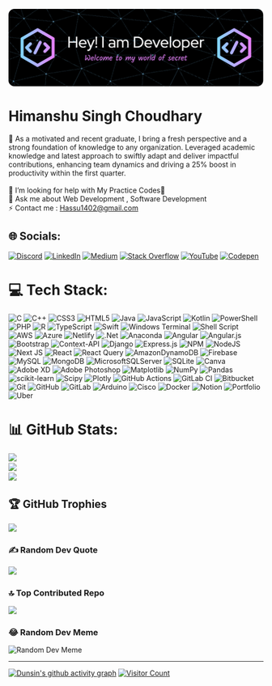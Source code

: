 ![logo](https://github.com/DarkHacker28/darkhacker28/blob/main/github-header-image%20(2).png)

# Himanshu Singh Choudhary 
💫 As a motivated and recent graduate, I bring a fresh perspective and a strong foundation of knowledge to any organization. Leveraged academic knowledge and latest approach to swiftly adapt and deliver impactful contributions, enhancing team dynamics and driving a 25% boost in productivity within the first quarter.<br><br>🤝 I’m looking for help with My Practice Codes🌱<br>💬 Ask me about Web Development , Software Development <br>⚡ Contact me : Hassu1402@gmail.com


## 🌐 Socials:
[![Discord](https://img.shields.io/badge/Discord-%237289DA.svg?logo=discord&logoColor=white)](https://discord.gg/https://discord.gg/wqUmUAsq) 
[![LinkedIn](https://img.shields.io/badge/LinkedIn-%230077B5.svg?logo=linkedin&logoColor=white)](https://linkedin.com/in/https://www.linkedin.com/in/himanshu-choudhary-1a6b29218) 
[![Medium](https://img.shields.io/badge/Medium-12100E?logo=medium&logoColor=white)](https://medium.com/@https://www.blogger.com/blog/posts/1142643452965213192) 
[![Stack Overflow](https://img.shields.io/badge/-Stackoverflow-FE7A16?logo=stack-overflow&logoColor=white)](https://stackoverflow.com/users/https://stackoverflow.com/users/19319042/himanshu-singh-choudhary) 
[![YouTube](https://img.shields.io/badge/YouTube-%23FF0000.svg?logo=YouTube&logoColor=white)](https://youtube.com/@Hidden_dark) 
[![Codepen](https://img.shields.io/badge/Codepen-000000?style=for-the-badge&logo=codepen&logoColor=white)](https://codepen.io/https://codepen.io/your-work) 

# 💻 Tech Stack:
![C](https://img.shields.io/badge/c-%2300599C.svg?style=plastic&logo=c&logoColor=white) 
![C++](https://img.shields.io/badge/c++-%2300599C.svg?style=plastic&logo=c%2B%2B&logoColor=white)
![CSS3](https://img.shields.io/badge/css3-%231572B6.svg?style=plastic&logo=css3&logoColor=white)
![HTML5](https://img.shields.io/badge/html5-%23E34F26.svg?style=plastic&logo=html5&logoColor=white)
![Java](https://img.shields.io/badge/java-%23ED8B00.svg?style=plastic&logo=openjdk&logoColor=white) 
![JavaScript](https://img.shields.io/badge/javascript-%23323330.svg?style=plastic&logo=javascript&logoColor=%23F7DF1E) 
![Kotlin](https://img.shields.io/badge/kotlin-%237F52FF.svg?style=plastic&logo=kotlin&logoColor=white) 
![PowerShell](https://img.shields.io/badge/PowerShell-%235391FE.svg?style=plastic&logo=powershell&logoColor=white) 
![PHP](https://img.shields.io/badge/php-%23777BB4.svg?style=plastic&logo=php&logoColor=white) 
![R](https://img.shields.io/badge/r-%23276DC3.svg?style=plastic&logo=r&logoColor=white) 
![TypeScript](https://img.shields.io/badge/typescript-%23007ACC.svg?style=plastic&logo=typescript&logoColor=white) 
![Swift](https://img.shields.io/badge/swift-F54A2A?style=plastic&logo=swift&logoColor=white) 
![Windows Terminal](https://img.shields.io/badge/Windows%20Terminal-%234D4D4D.svg?style=plastic&logo=windows-terminal&logoColor=white) 
![Shell Script](https://img.shields.io/badge/shell_script-%23121011.svg?style=plastic&logo=gnu-bash&logoColor=white)
![AWS](https://img.shields.io/badge/AWS-%23FF9900.svg?style=plastic&logo=amazon-aws&logoColor=white)
![Azure](https://img.shields.io/badge/azure-%230072C6.svg?style=plastic&logo=microsoftazure&logoColor=white) 
![Netlify](https://img.shields.io/badge/netlify-%23000000.svg?style=plastic&logo=netlify&logoColor=#00C7B7)
![.Net](https://img.shields.io/badge/.NET-5C2D91?style=plastic&logo=.net&logoColor=white) 
![Anaconda](https://img.shields.io/badge/Anaconda-%2344A833.svg?style=plastic&logo=anaconda&logoColor=white) 
![Angular](https://img.shields.io/badge/angular-%23DD0031.svg?style=plastic&logo=angular&logoColor=white)
![Angular.js](https://img.shields.io/badge/angular.js-%23E23237.svg?style=plastic&logo=angularjs&logoColor=white) 
![Bootstrap](https://img.shields.io/badge/bootstrap-%238511FA.svg?style=plastic&logo=bootstrap&logoColor=white)
![Context-API](https://img.shields.io/badge/Context--Api-000000?style=plastic&logo=react) 
![Django](https://img.shields.io/badge/django-%23092E20.svg?style=plastic&logo=django&logoColor=white) 
![Express.js](https://img.shields.io/badge/express.js-%23404d59.svg?style=plastic&logo=express&logoColor=%2361DAFB) 
![NPM](https://img.shields.io/badge/NPM-%23CB3837.svg?style=plastic&logo=npm&logoColor=white)
![NodeJS](https://img.shields.io/badge/node.js-6DA55F?style=plastic&logo=node.js&logoColor=white) 
![Next JS](https://img.shields.io/badge/Next-black?style=plastic&logo=next.js&logoColor=white) 
![React](https://img.shields.io/badge/react-%2320232a.svg?style=plastic&logo=react&logoColor=%2361DAFB) 
![React Query](https://img.shields.io/badge/-React%20Query-FF4154?style=plastic&logo=react%20query&logoColor=white)
![AmazonDynamoDB](https://img.shields.io/badge/Amazon%20DynamoDB-4053D6?style=plastic&logo=Amazon%20DynamoDB&logoColor=white) 
![Firebase](https://img.shields.io/badge/firebase-a08021?style=plastic&logo=firebase&logoColor=ffcd34)
![MySQL](https://img.shields.io/badge/mysql-4479A1.svg?style=plastic&logo=mysql&logoColor=white)
![MongoDB](https://img.shields.io/badge/MongoDB-%234ea94b.svg?style=plastic&logo=mongodb&logoColor=white)
![MicrosoftSQLServer](https://img.shields.io/badge/Microsoft%20SQL%20Server-CC2927?style=plastic&logo=microsoft%20sql%20server&logoColor=white) 
![SQLite](https://img.shields.io/badge/sqlite-%2307405e.svg?style=plastic&logo=sqlite&logoColor=white) 
![Canva](https://img.shields.io/badge/Canva-%2300C4CC.svg?style=plastic&logo=Canva&logoColor=white) 
![Adobe XD](https://img.shields.io/badge/Adobe%20XD-470137?style=plastic&logo=Adobe%20XD&logoColor=#FF61F6) 
![Adobe Photoshop](https://img.shields.io/badge/adobe%20photoshop-%2331A8FF.svg?style=plastic&logo=adobe%20photoshop&logoColor=white) 
![Matplotlib](https://img.shields.io/badge/Matplotlib-%23ffffff.svg?style=plastic&logo=Matplotlib&logoColor=black) 
![NumPy](https://img.shields.io/badge/numpy-%23013243.svg?style=plastic&logo=numpy&logoColor=white) 
![Pandas](https://img.shields.io/badge/pandas-%23150458.svg?style=plastic&logo=pandas&logoColor=white)
![scikit-learn](https://img.shields.io/badge/scikit--learn-%23F7931E.svg?style=plastic&logo=scikit-learn&logoColor=white)
![Scipy](https://img.shields.io/badge/SciPy-%230C55A5.svg?style=plastic&logo=scipy&logoColor=%white) 
![Plotly](https://img.shields.io/badge/Plotly-%233F4F75.svg?style=plastic&logo=plotly&logoColor=white) 
![GitHub Actions](https://img.shields.io/badge/github%20actions-%232671E5.svg?style=plastic&logo=githubactions&logoColor=white) 
![GitLab CI](https://img.shields.io/badge/gitlab%20CI-%23181717.svg?style=plastic&logo=gitlab&logoColor=white) 
![Bitbucket](https://img.shields.io/badge/bitbucket-%230047B3.svg?style=plastic&logo=bitbucket&logoColor=white)
![Git](https://img.shields.io/badge/git-%23F05033.svg?style=plastic&logo=git&logoColor=white)
![GitHub](https://img.shields.io/badge/github-%23121011.svg?style=plastic&logo=github&logoColor=white) 
![GitLab](https://img.shields.io/badge/gitlab-%23181717.svg?style=plastic&logo=gitlab&logoColor=white)
![Arduino](https://img.shields.io/badge/-Arduino-00979D?style=plastic&logo=Arduino&logoColor=white) 
![Cisco](https://img.shields.io/badge/cisco-%23049fd9.svg?style=plastic&logo=cisco&logoColor=black) 
![Docker](https://img.shields.io/badge/docker-%230db7ed.svg?style=plastic&logo=docker&logoColor=white)
![Notion](https://img.shields.io/badge/Notion-%23000000.svg?style=plastic&logo=notion&logoColor=white) 
![Portfolio](https://img.shields.io/badge/Portfolio-%23000000.svg?style=plastic&logo=firefox&logoColor=#FF7139)
![Uber](https://img.shields.io/badge/Uber-%23000000.svg?style=plastic&logo=Uber&logoColor=white)
# 📊 GitHub Stats:
![](https://github-readme-stats.vercel.app/api?username=DarkHacker28&theme=blueberry&hide_border=false&include_all_commits=true&count_private=true)<br/>
![](https://github-readme-streak-stats.herokuapp.com/?user=DarkHacker28&theme=blueberry&hide_border=false)<br/>
![](https://github-readme-stats.vercel.app/api/top-langs/?username=DarkHacker28&theme=blueberry&hide_border=false&include_all_commits=true&count_private=true&layout=compact)

## 🏆 GitHub Trophies
![](https://github-profile-trophy.vercel.app/?username=DarkHacker28&theme=nord&no-frame=false&no-bg=true&margin-w=4)

### ✍️ Random Dev Quote
![](https://quotes-github-readme.vercel.app/api?type=horizontal&theme=radical)

### 🔝 Top Contributed Repo
![](https://github-contributor-stats.vercel.app/api?username=DarkHacker28&limit=5&theme=dark&combine_all_yearly_contributions=true)



### 😂 Random Dev Meme
![Random Dev Meme](https://memer-new.vercel.app/)


---

[![Dunsin's github activity graph](https://github-readme-activity-graph.vercel.app/graph?username=darkhacker28&bg_color=1d2a3a&color=5BCDEC&line=5BCDEC&point=FFFFFF&hide_border=true)](https://github.com/darkhacker28/Code-Magic)
[![Visitor Count](https://visitcount.itsvg.in/api?id=DarkHacker28&icon=0&color=1)](https://visitcount.itsvg.in)


<!-- Proudly created with GPRM ( https://gprm.itsvg.in ) -->
